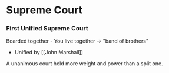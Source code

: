 # Supreme Court

### First Unified Supreme Court
Boarded together
	- You live together -> "band of brothers"
-  Unified by [[John Marshall]]

A unanimous court held more weight and power than a split one.
